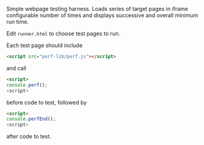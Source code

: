 Simple webpage testing harness.  Loads series of target pages in iframe configurable number of times and displays successive and overall minimum run time.

Edit `runner.html` to choose test pages to run.

Each test page should include

```html
<script src="perf-lib/perf.js"></script>
```
and call

```html
<script>
console.perf();
<script>
```

before code to test, followed by

```html
<script>
console.perfEnd();
<script>
```

after code to test.
